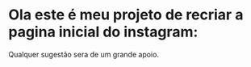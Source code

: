 # Ola este é meu projeto de recriar a pagina inicial do instagram:

Qualquer sugestão sera de um grande apoio.


